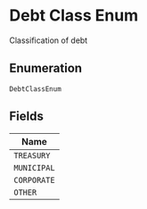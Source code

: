 
# Debt Class Enum

Classification of debt

## Enumeration

`DebtClassEnum`

## Fields

| Name |
|  --- |
| `TREASURY` |
| `MUNICIPAL` |
| `CORPORATE` |
| `OTHER` |

